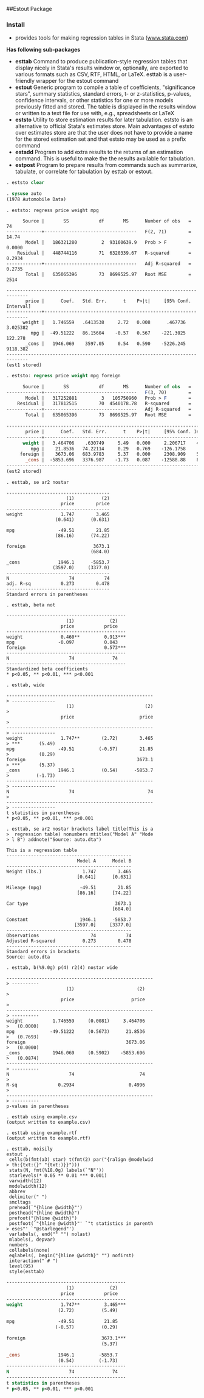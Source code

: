 ##Estout Package 

### Install 

* provides tools for making regression tables in Stata (www.stata.com)

**Has following sub-packages** 

* **esttab** Command to produce publication-style regression tables that display nicely in Stata's results window or, optionally, are exported to various formats such as CSV, RTF, HTML, or LaTeX. esttab is a user-friendly wrapper for the estout command
* **estout** Generic program to compile a table of coefficients, "significance stars", summary statistics, standard errors, t- or z-statistics, p-values, confidence intervals, or other statistics for one or more models previously fitted and stored. The table is displayed in the results window or written to a text file for use with, e.g., spreadsheets or LaTeX
* **eststo** Utility to store estimation results for later tabulation. eststo is an alternative to official Stata's estimates store. Main advantages of eststo over estimates store are that the user does not have to provide a name for the stored estimation set and that eststo may be used as a prefix command
* **estadd** Program to add extra results to the returns of an estimation command. This is useful to make the the results available for tabulation.
* **estpost** Program to prepare results from commands such as summarize, tabulate, or correlate for tabulation by esttab or estout.

```stata
. eststo clear
```

```stata
. sysuse auto
(1978 Automobile Data)
```

```output
. eststo: regress price weight mpg

      Source |       SS           df       MS      Number of obs   =        74
-------------+----------------------------------   F(2, 71)        =     14.74
       Model |   186321280         2  93160639.9   Prob > F        =    0.0000
    Residual |   448744116        71  6320339.67   R-squared       =    0.2934
-------------+----------------------------------   Adj R-squared   =    0.2735
       Total |   635065396        73  8699525.97   Root MSE        =      2514

------------------------------------------------------------------------------
       price |      Coef.   Std. Err.      t    P>|t|     [95% Conf. Interval]
-------------+----------------------------------------------------------------
      weight |   1.746559   .6413538     2.72   0.008      .467736    3.025382
         mpg |  -49.51222   86.15604    -0.57   0.567    -221.3025     122.278
       _cons |   1946.069    3597.05     0.54   0.590    -5226.245    9118.382
------------------------------------------------------------------------------
(est1 stored)
```

```stata
. eststo: regress price weight mpg foreign

      Source |       SS           df       MS      Number of obs   =        74
-------------+----------------------------------   F(3, 70)        =     23.29
       Model |   317252881         3   105750960   Prob > F        =    0.0000
    Residual |   317812515        70  4540178.78   R-squared       =    0.4996
-------------+----------------------------------   Adj R-squared   =    0.4781
       Total |   635065396        73  8699525.97   Root MSE        =    2130.8

------------------------------------------------------------------------------
       price |      Coef.   Std. Err.      t    P>|t|     [95% Conf. Interval]
-------------+----------------------------------------------------------------
      weight |   3.464706    .630749     5.49   0.000     2.206717    4.722695
         mpg |    21.8536   74.22114     0.29   0.769    -126.1758     169.883
     foreign |    3673.06   683.9783     5.37   0.000     2308.909    5037.212
       _cons |  -5853.696   3376.987    -1.73   0.087    -12588.88    881.4934
------------------------------------------------------------------------------
(est2 stored)
```


```
. esttab, se ar2 nostar

--------------------------------------
                      (1)          (2)
                    price        price
--------------------------------------
weight              1.747        3.465
                  (0.641)      (0.631)

mpg                -49.51        21.85
                  (86.16)      (74.22)

foreign                         3673.1
                               (684.0)

_cons              1946.1      -5853.7
                 (3597.0)     (3377.0)
--------------------------------------
N                      74           74
adj. R-sq           0.273        0.478
--------------------------------------
Standard errors in parentheses
```

```
. esttab, beta not

--------------------------------------------
                      (1)             (2)   
                    price           price   
--------------------------------------------
weight              0.460**         0.913***
mpg                -0.097           0.043   
foreign                             0.573***
--------------------------------------------
N                      74              74   
--------------------------------------------
Standardized beta coefficients
* p<0.05, ** p<0.01, *** p<0.001
```

```
. esttab, wide

------------------------------------------------------
> ----------------
                      (1)                          (2)
>                 
                    price                        price
>                 
------------------------------------------------------
> ----------------
weight              1.747**        (2.72)        3.465
> ***       (5.49)
mpg                -49.51         (-0.57)        21.85
>           (0.29)
foreign                                         3673.1
> ***       (5.37)
_cons              1946.1          (0.54)      -5853.7
>          (-1.73)
------------------------------------------------------
> ----------------
N                      74                           74
>                 
------------------------------------------------------
> ----------------
t statistics in parentheses
* p<0.05, ** p<0.01, *** p<0.001
```

```
. esttab, se ar2 nostar brackets label title(This is a
>  regression table) nonumbers mtitles("Model A" "Mode
> l B") addnote("Source: auto.dta")

This is a regression table
----------------------------------------------
                          Model A      Model B
----------------------------------------------
Weight (lbs.)               1.747        3.465
                          [0.641]      [0.631]

Mileage (mpg)              -49.51        21.85
                          [86.16]      [74.22]

Car type                                3673.1
                                       [684.0]

Constant                   1946.1      -5853.7
                         [3597.0]     [3377.0]
----------------------------------------------
Observations                   74           74
Adjusted R-squared          0.273        0.478
----------------------------------------------
Standard errors in brackets
Source: auto.dta
```


```
. esttab, b(%9.0g) p(4) r2(4) nostar wide

------------------------------------------------------
> ----------
                      (1)                       (2)   
>           
                    price                     price   
>           
------------------------------------------------------
> ----------
weight           1.746559     (0.0081)     3.464706   
>   (0.0000)
mpg             -49.51222     (0.5673)      21.8536   
>   (0.7693)
foreign                                     3673.06   
>   (0.0000)
_cons            1946.069     (0.5902)    -5853.696   
>   (0.0874)
------------------------------------------------------
> ----------
N                      74                        74   
>           
R-sq               0.2934                    0.4996   
>           
------------------------------------------------------
> ----------
p-values in parentheses
```

```
. esttab using example.csv
(output written to example.csv)
```
```
. esttab using example.rtf
(output written to example.rtf)
```

```
. esttab, noisily
estout ,
 cells(b(fmt(a3) star) t(fmt(2) par("{ralign @modelwid
> th:{txt:(}" "{txt:)}}")))
 stats(N, fmt(%18.0g) labels(`"N"'))
 starlevels(* 0.05 ** 0.01 *** 0.001)
 varwidth(12)
 modelwidth(12)
 abbrev
 delimiter(" ")
 smcltags
 prehead(`"{hline @width}"')
 posthead("{hline @width}")
 prefoot("{hline @width}")
 postfoot(`"{hline @width}"' `"t statistics in parenth
> eses"' `"@starlegend"')
 varlabels(, end("" "") nolast)
 mlabels(, depvar)
 numbers
 collabels(none)
 eqlabels(, begin("{hline @width}" "") nofirst)
 interaction(" # ")
 level(95)
 style(esttab)
```

```stata
--------------------------------------------
                      (1)             (2)   
                    price           price   
--------------------------------------------
weight              1.747**         3.465***
                   (2.72)          (5.49)   

mpg                -49.51           21.85   
                  (-0.57)          (0.29)   

foreign                            3673.1***
                                   (5.37)   

_cons              1946.1         -5853.7   
                   (0.54)         (-1.73)   
--------------------------------------------
N                      74              74   
--------------------------------------------
t statistics in parentheses
* p<0.05, ** p<0.01, *** p<0.001
```
